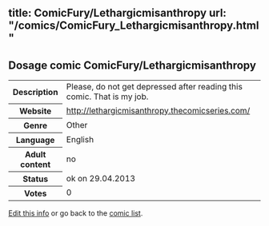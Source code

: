 title: ComicFury/Lethargicmisanthropy
url: "/comics/ComicFury_Lethargicmisanthropy.html"
---
Dosage comic ComicFury/Lethargicmisanthropy
-----------------------------------------

<p id="msg"></p>
<script type="text/javascript">
if (window.location.search === '?edit_info_mail=sent_ok') {
  var elem = document.getElementById("msg");
  elem.innerHTML = 'Edited information sucessfully sent.';
  elem.className = 'ok';
}
</script>
<table class="comicinfo">
<tr>
<th>Description</th><td>Please, do not get depressed after reading this comic. That is my job.</td>
</tr>
<tr>
<th>Website</th><td><a href="http://lethargicmisanthropy.thecomicseries.com/">http://lethargicmisanthropy.thecomicseries.com/</a></td>
</tr>
<tr>
<th>Genre</th><td>Other</td>
</tr>
<tr>
<th>Language</th><td>English</td>
</tr>
<tr>
<th>Adult content</th><td>no</td>
</tr>
<tr>
<th>Status</th><td>ok on 29.04.2013</td>
</tr>
<tr>
<th>Votes</th><td>0</td>
</tr>
</table>

[Edit this info](ComicFury_Lethargicmisanthropy_edit.html) or go back to the [comic list](../comic-index.html).
